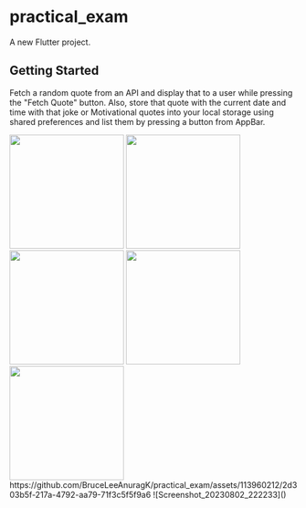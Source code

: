 # practical_exam

A new Flutter project.

## Getting Started
Fetch a random quote from an API and display that to a user while pressing the "Fetch Quote" button. Also, store that quote with the current date and time with that joke or Motivational quotes into your local storage using shared preferences and list them by pressing a button from AppBar. 

<img src ="https://github.com/BruceLeeAnuragK/practical_exam/assets/113960212/535e25c0-8108-46a4-86c8-79128bfd547d" height =200>
<img src ="https://github.com/BruceLeeAnuragK/practical_exam/assets/113960212/88afddb9-044c-42bb-9eff-4a7717502b12" height =200>
<img src ="https://github.com/BruceLeeAnuragK/practical_exam/assets/113960212/b2b22887-c080-4a3e-b226-101eb6155131" height =200>
<img src ="https://github.com/BruceLeeAnuragK/practical_exam/assets/113960212/5527ddd7-d03a-4418-b712-66519859343b" height =200>
<img src ="https://github.com/BruceLeeAnuragK/practical_exam/assets/113960212/9941a5d2-87cf-491d-9ff6-bb4a51d0379b" height =200>
https://github.com/BruceLeeAnuragK/practical_exam/assets/113960212/2d303b5f-217a-4792-aa79-71f3c5f5f9a6
![Screenshot_20230802_222233]()


